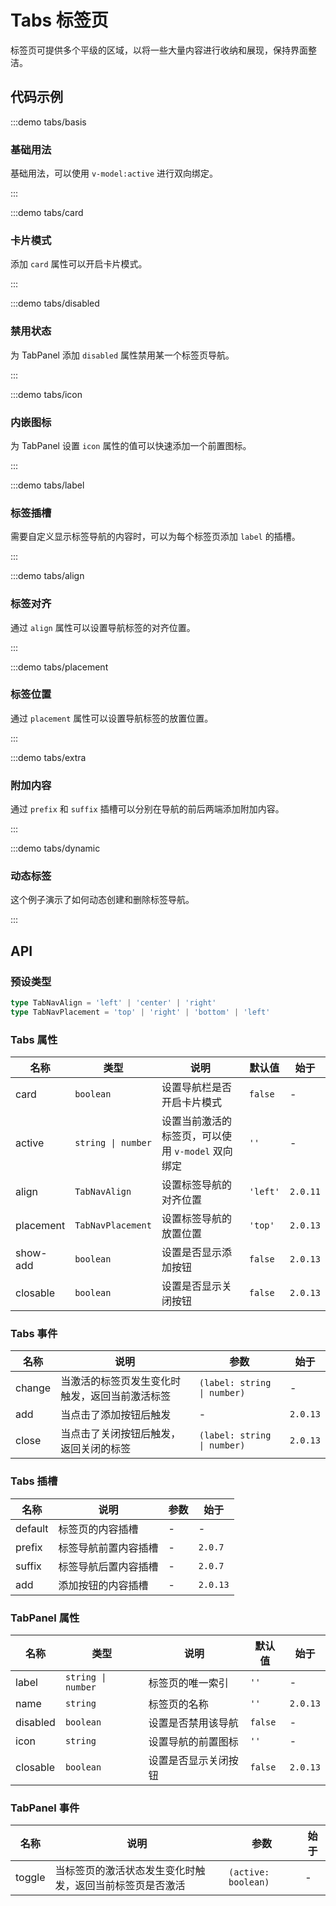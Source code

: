 # Tabs 标签页

标签页可提供多个平级的区域，以将一些大量内容进行收纳和展现，保持界面整洁。

## 代码示例

:::demo tabs/basis

### 基础用法

基础用法，可以使用 `v-model:active` 进行双向绑定。

:::

:::demo tabs/card

### 卡片模式

添加 `card` 属性可以开启卡片模式。

:::

:::demo tabs/disabled

### 禁用状态

为 TabPanel 添加 `disabled` 属性禁用某一个标签页导航。

:::

:::demo tabs/icon

### 内嵌图标

为 TabPanel 设置 `icon` 属性的值可以快速添加一个前置图标。

:::

:::demo tabs/label

### 标签插槽

需要自定义显示标签导航的内容时，可以为每个标签页添加 `label` 的插槽。

:::

:::demo tabs/align

### 标签对齐

通过 `align` 属性可以设置导航标签的对齐位置。

:::

:::demo tabs/placement

### 标签位置

通过 `placement` 属性可以设置导航标签的放置位置。

:::

:::demo tabs/extra

### 附加内容

通过 `prefix` 和 `suffix` 插槽可以分别在导航的前后两端添加附加内容。

:::

:::demo tabs/dynamic

### 动态标签

这个例子演示了如何动态创建和删除标签导航。

:::

## API

### 预设类型

```ts
type TabNavAlign = 'left' | 'center' | 'right'
type TabNavPlacement = 'top' | 'right' | 'bottom' | 'left'
```

### Tabs 属性

| 名称      | 类型               | 说明                                              | 默认值   | 始于     |
| --------- | ------------------ | ------------------------------------------------- | -------- | -------- |
| card      | `boolean`          | 设置导航栏是否开启卡片模式                        | `false`  | -        |
| active    | `string \| number` | 设置当前激活的标签页，可以使用 `v-model` 双向绑定 | `''`     | -        |
| align     | `TabNavAlign`      | 设置标签导航的对齐位置                            | `'left'` | `2.0.11` |
| placement | `TabNavPlacement`  | 设置标签导航的放置位置                            | `'top'`  | `2.0.13` |
| show-add  | `boolean`          | 设置是否显示添加按钮                              | `false`  | `2.0.13` |
| closable  | `boolean`          | 设置是否显示关闭按钮                              | `false`  | `2.0.13` |

### Tabs 事件

| 名称   | 说明                                           | 参数                        | 始于     |
| ------ | ---------------------------------------------- | --------------------------- | -------- |
| change | 当激活的标签页发生变化时触发，返回当前激活标签 | `(label: string \| number)` | -        |
| add    | 当点击了添加按钮后触发                         | -                           | `2.0.13` |
| close  | 当点击了关闭按钮后触发，返回关闭的标签         | `(label: string \| number)` | `2.0.13` |

### Tabs 插槽

| 名称    | 说明                 | 参数 | 始于     |
| ------- | -------------------- | ---- | -------- |
| default | 标签页的内容插槽     | -    | -        |
| prefix  | 标签导航前置内容插槽 | -    | `2.0.7`  |
| suffix  | 标签导航后置内容插槽 | -    | `2.0.7`  |
| add     | 添加按钮的内容插槽   | -    | `2.0.13` |

### TabPanel 属性

| 名称     | 类型               | 说明                 | 默认值  | 始于     |
| -------- | ------------------ | -------------------- | ------- | -------- |
| label    | `string \| number` | 标签页的唯一索引     | `''`    | -        |
| name     | `string`           | 标签页的名称         | `''`    | `2.0.13` |
| disabled | `boolean`          | 设置是否禁用该导航   | `false` | -        |
| icon     | `string`           | 设置导航的前置图标   | `''`    | -        |
| closable | `boolean`          | 设置是否显示关闭按钮 | `false` | `2.0.13` |

### TabPanel 事件

| 名称   | 说明                                                     | 参数                | 始于 |
| ------ | -------------------------------------------------------- | ------------------- | ---- |
| toggle | 当标签页的激活状态发生变化时触发，返回当前标签页是否激活 | `(active: boolean)` | -    |
